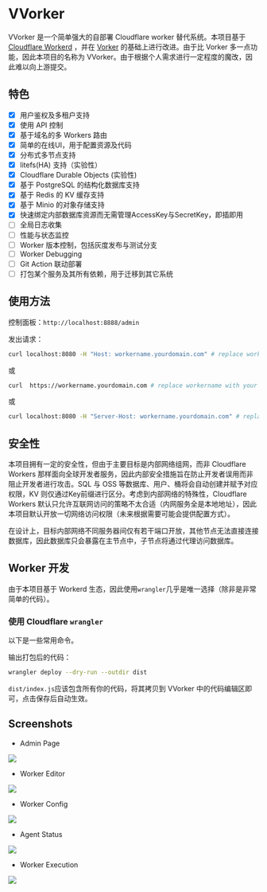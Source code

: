 # VVorker

VVorker 是一个简单强大的自部署 Cloudflare worker 替代系统。本项目基于 [Cloudflare Workerd](https://github.com/cloudflare/workerd) ，并在 [Vorker](https://github.com/VaalaCat/vorker) 的基础上进行改进。由于比 Vorker 多一点功能，因此本项目的名称为 VVorker。由于根据个人需求进行一定程度的魔改，因此难以向上游提交。

## 特色

- [x] 用户鉴权及多租户支持
- [x] 使用 API 控制
- [x] 基于域名的多 Workers 路由
- [x] 简单的在线UI，用于配置资源及代码
- [x] 分布式多节点支持
- [x] litefs(HA) 支持（实验性）
- [x] Cloudflare Durable Objects (实验性)
- [x] 基于 PostgreSQL 的结构化数据库支持
- [x] 基于 Redis 的 KV 缓存支持
- [x] 基于 Minio 的对象存储支持
- [x] 快速绑定内部数据库资源而无需管理AccessKey与SecretKey，即插即用
- [ ] 全局日志收集
- [ ] 性能与状态监控
- [ ] Worker 版本控制，包括灰度发布与测试分支
- [ ] Worker Debugging
- [ ] Git Action 联动部署
- [ ] 打包某个服务及其所有依赖，用于迁移到其它系统

## 使用方法

控制面板：`http://localhost:8888/admin`

发出请求：

```bash
curl localhost:8080 -H "Host: workername.yourdomain.com" # replace workername with your worker name
```

或

```bash
curl  https://workername.yourdomain.com # replace workername with your worker name

```
或

```bash
curl localhost:8080 -H "Server-Host: workername.yourdomain.com" # replace workername with your worker name
```

## 安全性

本项目拥有一定的安全性，但由于主要目标是内部网络组网，而非 Cloudflare Workers 那样面向全球开发者服务，因此内部安全措施旨在防止开发者误用而非阻止开发者进行攻击。SQL 与 OSS 等数据库、用户、桶将会自动创建并赋予对应权限，KV 则仅通过Key前缀进行区分。考虑到内部网络的特殊性，Cloudflare Workers 默认只允许互联网访问的策略不太合适（内网服务全是本地地址），因此本项目默认开放一切网络访问权限（未来根据需要可能会提供配置方式）。

在设计上，目标内部网络不同服务器间仅有若干端口开放，其他节点无法直接连接数据库，因此数据库只会暴露在主节点中，子节点将通过代理访问数据库。

## Worker 开发
由于本项目基于 Workerd 生态，因此使用`wrangler`几乎是唯一选择（除非是非常简单的代码）。

### 使用 Cloudflare `wrangler`

以下是一些常用命令。

输出打包后的代码：
```bash
wrangler deploy --dry-run --outdir dist
```

`dist/index.js`应该包含所有你的代码，将其拷贝到 VVorker 中的代码编辑区即可，点击保存后自动生效。


## Screenshots

- Admin Page

![](./images/worker-admin.png)

- Worker Editor

![](./images/worker-edit.png)

- Worker Config

![](./images/worker-config.png)

- Agent Status

![](./images/status.png)

- Worker Execution

![](https://vaala.cat/images/vorkerexec.png)
